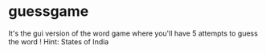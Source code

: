 # guessgame
It's the gui version of the word game where you'll have 5 attempts to guess the word ! Hint: States of India

